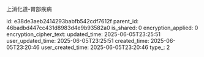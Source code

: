 上消化道-胃部疾病



id: e38de3aeb2414293babfb542cdf7612f
parent_id: 46badbd447cc431d8983d4e9b93582a0
is_shared: 0
encryption_applied: 0
encryption_cipher_text: 
updated_time: 2025-06-05T23:25:51
user_updated_time: 2025-06-05T23:25:51
created_time: 2025-06-05T23:20:46
user_created_time: 2025-06-05T23:20:46
type_: 2